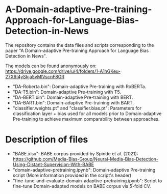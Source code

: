 # A-Domain-adaptive-Pre-training-Approach-for-Language-Bias-Detection-in-News
The repository contains the data files and scripts corresponding to the paper "A Domain-adaptive Pre-training Approach for Language Bias Detection in News".

The models can be found anonymously on: https://drive.google.com/drive/u/4/folders/1-A1hGKeu-27X9I4ySkja5vMlVscnF8GR
- "DA-Roberta.bin": Domain-adaptive Pre-training with RoBERTa.
- "DA-T5.bin": Domain-adaptive Pre-training with T5.
- "DA-BERT.bin": Domain-adaptive Pre-training with BERT.
- "DA-BART.bin": Domain-adaptive Pre-training with BART.
- "classifier.weights.pt" and "classifier.bias.pt": Parameters for classification layer + bias used for all models prior to Domain-adaptive Pre-training to achieve maximum comparability between approaches.

# Description of files
- "BABE.xlsx": BABE corpus provided by Spinde et al. (2021): https://github.com/Media-Bias-Group/Neural-Media-Bias-Detection-Using-Distant-Supervision-With-BABE
- "domain-adaptive-pretraining.ipynb": Domain-adaptive Pre-training script (More information provided in the script's header)
- "fine-tune-and-evaluate-domain-adaptive-pretraining.ipynb": Script to fine-tune Domain-adapted models on BABE corpus via 5-fold CV.
